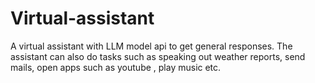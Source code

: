 # Virtual-assistant
A virtual assistant with LLM model api to get general responses. The assistant can also do tasks such as speaking out weather reports, send mails, open apps such as youtube , play music etc.
